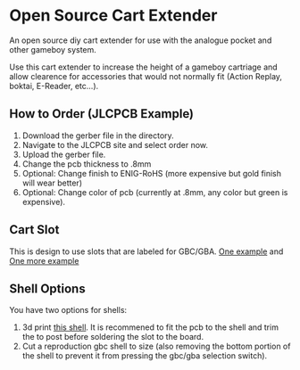 # Open Source Cart Extender
An open source diy cart extender for use with the analogue pocket and other gameboy system.

Use this cart extender to increase the height of a gameboy cartriage and allow clearence for accessories that would not normally fit (Action Replay, boktai, E-Reader, etc...).

## How to Order (JLCPCB Example)
1. Download the gerber file in the directory.
2. Navigate to the JLCPCB site and select order now.
3. Upload the gerber file.
4. Change the pcb thickness to .8mm
5. Optional: Change finish to ENIG-RoHS (more expensive but gold finish will wear better)
6. Optional: Change color of pcb (currently at .8mm, any color but green is expensive).

## Cart Slot
This is design to use slots that are labeled for GBC/GBA. [One example](https://www.aliexpress.com/item/3256804009829359.html) and
[One more example](https://www.aliexpress.us/item/3256801789787759.html)

## Shell Options
You have two options for shells:
1. 3d print [this shell](https://www.thingiverse.com/thing:6437413). It is recommened to fit the pcb to the shell and trim the to post before soldering the slot to the board.
2. Cut a reproduction gbc shell to size (also removing the bottom portion of the shell to prevent it from pressing the gbc/gba selection switch).
